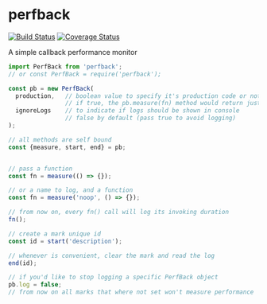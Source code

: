 # perfback

[![Build Status](https://travis-ci.com/WebReflection/perfback.svg?branch=master)](https://travis-ci.com/WebReflection/perfback) [![Coverage Status](https://coveralls.io/repos/github/WebReflection/perfback/badge.svg?branch=master)](https://coveralls.io/github/WebReflection/perfback?branch=master)

A simple callback performance monitor

```js
import PerfBack from 'perfback';
// or const PerfBack = require('perfback');

const pb = new PerfBack(
  production,   // boolean value to specify it's production code or not
                // if true, the pb.measure(fn) method would return just the fn
  ignoreLogs    // to indicate if logs should be shown in console
                // false by default (pass true to avoid logging)
);

// all methods are self bound
const {measure, start, end} = pb;


// pass a function
const fn = measure(() => {});

// or a name to log, and a function
const fn = measure('noop', () => {});

// from now on, every fn() call will log its invoking duration
fn();

// create a mark unique id
const id = start('description');

// whenever is convenient, clear the mark and read the log
end(id);

// if you'd like to stop logging a specific PerfBack object
pb.log = false;
// from now on all marks that where not set won't measure performance
```

